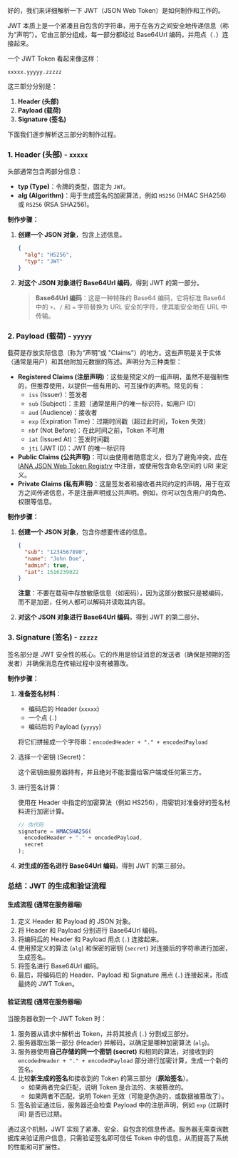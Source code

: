 好的，我们来详细解析一下 JWT（JSON Web Token）是如何制作和工作的。

JWT 本质上是一个紧凑且自包含的字符串，用于在各方之间安全地传递信息（称为“声明”）。它由三部分组成，每一部分都经过 Base64Url 编码，并用点（`.`）连接起来。

一个 JWT Token 看起来像这样：

```
xxxxx.yyyyy.zzzzz
```

这三部分分别是：

1. **Header (头部)**
2. **Payload (载荷)**
3. **Signature (签名)**

下面我们逐步解析这三部分的制作过程。



### 1. Header (头部) - `xxxxx`

头部通常包含两部分信息：

- **typ (Type)**：令牌的类型，固定为 `JWT`。
- **alg (Algorithm)**：用于生成签名的加密算法，例如 `HS256` (HMAC SHA256) 或 `RS256` (RSA SHA256)。

**制作步骤：**

1. **创建一个 JSON 对象**，包含上述信息。

   ```json
   {
     "alg": "HS256",
     "typ": "JWT"
   }
   ```

2. **对这个 JSON 对象进行 Base64Url 编码**，得到 JWT 的第一部分。

   > **Base64Url 编码**：这是一种特殊的 Base64 编码，它将标准 Base64 中的 `+`、`/` 和 `=` 字符替换为 URL 安全的字符，使其能安全地在 URL 中传输。



### 2. Payload (载荷) - `yyyyy`

载荷是存放实际信息（称为“声明”或 "Claims"）的地方。这些声明是关于实体（通常是用户）和其他附加元数据的陈述。声明分为三种类型：

- **Registered Claims (注册声明)**：这些是预定义的一组声明，虽然不是强制性的，但推荐使用，以提供一组有用的、可互操作的声明。常见的有：
  - `iss` (Issuer)：签发者
  - `sub` (Subject)：主题（通常是用户的唯一标识符，如用户 ID）
  - `aud` (Audience)：接收者
  - `exp` (Expiration Time)：过期时间戳（超过此时间，Token 失效）
  - `nbf` (Not Before)：在此时间之前，Token 不可用
  - `iat` (Issued At)：签发时间戳
  - `jti` (JWT ID)：JWT 的唯一标识符
- **Public Claims (公共声明)**：可以由使用者随意定义，但为了避免冲突，应在 [IANA JSON Web Token Registry](https://www.google.com/search?q=https://www.iana.org/assignments/json-web-token/json-web-token.xhtml&authuser=1) 中注册，或使用包含命名空间的 URI 来定义。
- **Private Claims (私有声明)**：这是签发者和接收者共同约定的声明，用于在双方之间传递信息，不是注册声明或公共声明。例如，你可以包含用户的角色、权限等信息。

**制作步骤：**

1. **创建一个 JSON 对象**，包含你想要传递的信息。

   ```json
   {
     "sub": "1234567890",
     "name": "John Doe",
     "admin": true,
     "iat": 1516239022
   }
   ```

   **注意**：不要在载荷中存放敏感信息（如密码），因为这部分数据只是被编码，而不是加密，任何人都可以解码并读取其内容。

2. **对这个 JSON 对象进行 Base64Url 编码**，得到 JWT 的第二部分。



### 3. Signature (签名) - `zzzzz`

签名部分是 JWT 安全性的核心。它的作用是验证消息的发送者（确保是预期的签发者）并确保消息在传输过程中没有被篡改。

**制作步骤：**

1. **准备签名材料**：

   - 编码后的 Header (`xxxxx`)
   - 一个点 (`.`)
   - 编码后的 Payload (`yyyyy`)

   将它们拼接成一个字符串：`encodedHeader + "." + encodedPayload`

2. 选择一个密钥 (Secret)：

   这个密钥由服务器持有，并且绝对不能泄露给客户端或任何第三方。

3. 进行签名计算：

   使用在 Header 中指定的加密算法（例如 HS256），用密钥对准备好的签名材料进行加密计算。

   ```javascript
   // 伪代码
   signature = HMACSHA256(
     encodedHeader + "." + encodedPayload,
     secret
   );
   ```

4. **对生成的签名进行 Base64Url 编码**，得到 JWT 的第三部分。



### 总结：JWT 的生成和验证流程



#### 生成流程 (通常在服务器端)

1. 定义 Header 和 Payload 的 JSON 对象。
2. 将 Header 和 Payload 分别进行 Base64Url 编码。
3. 将编码后的 Header 和 Payload 用点 (`.`) 连接起来。
4. 使用预定义的算法 (`alg`) 和保密的密钥 (`secret`) 对连接后的字符串进行加密，生成签名。
5. 将签名进行 Base64Url 编码。
6. 最后，将编码后的 Header、Payload 和 Signature 用点 (`.`) 连接起来，形成最终的 JWT Token。



#### 验证流程 (通常在服务器端)

当服务器收到一个 JWT Token 时：

1. 服务器从请求中解析出 Token，并将其按点 (`.`) 分割成三部分。
2. 服务器取出第一部分 (Header) 并解码，以确定是哪种加密算法 (`alg`)。
3. 服务器使用**自己存储的同一个密钥 (secret)** 和相同的算法，对接收到的 `encodedHeader + "." + encodedPayload` 部分进行加密计算，生成一个新的签名。
4. 比较**新生成的签名**和接收到的 Token 的第三部分（**原始签名**）。
   - 如果两者完全匹配，说明 Token 是合法的、未被篡改的。
   - 如果两者不匹配，说明 Token 无效（可能是伪造的，或数据被篡改了）。
5. 签名验证通过后，服务器还会检查 Payload 中的注册声明，例如 `exp` (过期时间) 是否已过期。

通过这个机制，JWT 实现了紧凑、安全、自包含的信息传递。服务器无需查询数据库来验证用户信息，只需验证签名即可信任 Token 中的信息，从而提高了系统的性能和可扩展性。